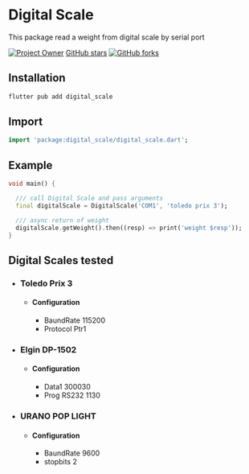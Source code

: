 # Digital Scale

This package read a weight from digital scale by serial port 

[![Project Owner](https://img.shields.io/badge/owner-sergiotucano-dd8800)](https://github.com/sergiotucano/)
[GitHub stars](https://img.shields.io/github/stars/sergiotucano/digital_scale?style=social)
[![GitHub forks](https://img.shields.io/github/forks/sergiotucano/digital_scale?style=social)](https://github.com/sergiotucano/roundabnt/fork)

## Installation

```bash
flutter pub add digital_scale
```

## Import

```dart
import 'package:digital_scale/digital_scale.dart';
```

## Example

```dart
void main() {

  /// call Digital Scale and pass arguments
  final digitalScale = DigitalScale('COM1', 'toledo prix 3');

  /// async return of weight
  digitalScale.getWeight().then((resp) => print('weight $resp'));
}
```

## Digital Scales tested

 - ### Toledo Prix 3
   - #### Configuration
     - BaundRate 115200 
     - Protocol Ptr1
   
 - ### Elgin DP-1502
   - #### Configuration
     - Data1 300030
     - Prog RS232 1130

 - ### URANO POP LIGHT
   - #### Configuration
       - BaundRate 9600
       - stopbits 2